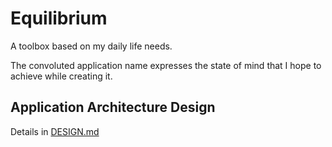 # Equilibrium
A toolbox based on my daily life needs. 

The convoluted application name expresses the state of mind that I hope to achieve while creating it.

## Application Architecture Design

Details in [DESIGN.md](DESIGN.md)
